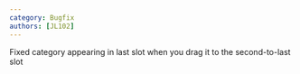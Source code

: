 ```yaml
---
category: Bugfix
authors: [JL102]
---
```


Fixed category appearing in last slot when you drag it to the second-to-last slot
